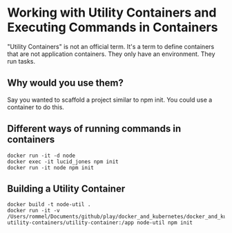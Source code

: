 # Working with Utility Containers and Executing Commands in Containers

"Utility Containers" is not an official term. It's a term to define containers that are not
application containers. They only have an environment. They run tasks.

## Why would you use them?

Say you wanted to scaffold a project similar to npm init. You could use a container to do this.

## Different ways of running commands in containers

```shell
docker run -it -d node
docker exec -it lucid_jones npm init
docker run -it node npm init
```

## Building a Utility Container

```shell
docker build -t node-util .
docker run -it -v /Users/rommel/Documents/github/play/docker_and_kubernetes/docker_and_kubernetes_notes/practical_guide/s07-utility-containers/utility-container:/app node-util npm init
```
